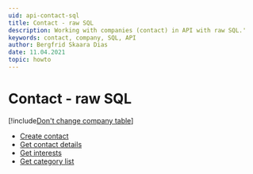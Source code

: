 ```yaml
---
uid: api-contact-sql
title: Contact - raw SQL
description: Working with companies (contact) in API with raw SQL.'
keywords: contact, company, SQL, API
author: Bergfrid Skaara Dias
date: 11.04.2021
topic: howto
---
```


# Contact - raw SQL

[!include[Don't change company table](../../../../includes/warn-company-table.md)]

* [Create contact][1]
* [Get contact details][2]
* [Get interests][3]
* [Get category list][4]

<!-- Referenced links -->
[1]: create-contact-sql.md
[2]: get-contact-details-sql.md
[3]: get-interests-sql.md
[4]: get-catlist-sql.md
